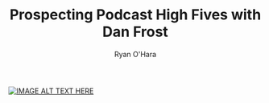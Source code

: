 ﻿---
title: Prospecting Podcast High Fives with Dan Frost
description: I sat down and talked with New Hampshire’s own, Dan Frost. Dan is a long time sales veteran who has prospects for well over 10+ years
coverImage: /img/powerpoint-bullshit.jpg
publishDate: Feb 22, 2018

author: Ryan O'Hara
authorProfile:  Ryan O'Hara has been an early employee at several startups helping them with marketing and prospecting tactics, including Dyn who was acquired by Oracle for $600+ million in 2016. He's had prospecting campaigns featured in Fortune, Mashable, and TheNextWeb. Ryan specializes in branding, business development, prospecting, and coaching people on how to make good digital first impressions. He also mentors two accelerators, The Iron Yard and The Alpha Loft, and hosts The Prospecting Podcast.
authorImage: /img/Ryan-OHara-Headshot.png
---


[![IMAGE ALT TEXT HERE](/img/highFivesWithDanFrost.png)](https://w.soundcloud.com/player/?url=https%3A//api.soundcloud.com/tracks/403546422&amp;color=%23ff5500&amp;auto_play=false&amp;hide_related=false&amp;show_comments=true&amp;show_user=true&amp;show_reposts=false&amp;show_teaser=true&amp;visual=true
)	
